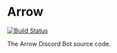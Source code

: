 # Arrow
[![Build Status](https://travis-ci.org/FozzieHi/Arrow.svg?branch=master)](https://travis-ci.org/FozzieHi/Arrow)

The Arrow Discord Bot source code.